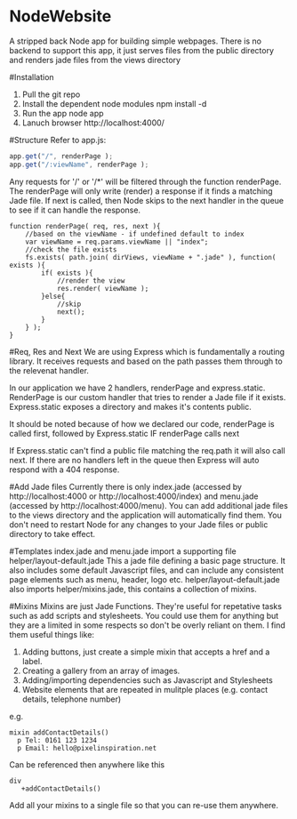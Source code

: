 # NodeWebsite
A stripped back Node app for building simple webpages.
There is no backend to support this app, it just serves files from the public directory and renders jade files from the views directory

#Installation
1. Pull the git repo
2. Install the dependent node modules
npm install -d
3. Run the app
node app
4. Lanuch browser
http://localhost:4000/

#Structure
Refer to app.js:

```javascript
app.get("/", renderPage );
app.get("/:viewName", renderPage );
```

Any requests for '/' or '/*' will be filtered through the function renderPage.
The renderPage will only write (render) a response if it finds a matching Jade file.
If next is called, then Node skips to the next handler in the queue to see if it can handle the response.

```
function renderPage( req, res, next ){
	//based on the viewName - if undefined default to index
	var viewName = req.params.viewName || "index";
	//check the file exists
	fs.exists( path.join( dirViews, viewName + ".jade" ), function( exists ){
		if( exists ){
			//render the view
			res.render( viewName );
		}else{
			//skip
			next();
		}
	} );
}
```

#Req, Res and Next
We are using Express which is fundamentally a routing library. It receives requests and based on the path passes them through
to the relevenat handler.

In our application we have 2 handlers, renderPage and express.static. RenderPage is our custom handler that tries to render a Jade file
if it exists. Express.static exposes a directory and makes it's contents public.

It should be noted because of how we declared our code, renderPage is called first, followed by Express.static IF renderPage calls next

If Express.static can't find a public file matching the req.path it will also call next. If there are no handlers left in the queue
then Express will auto respond with a 404 response.

#Add Jade files
Currently there is only index.jade (accessed by http://localhost:4000 or http://localhost:4000/index) and menu.jade (accessed by
http://localhost:4000/menu). You can add additional jade files to the views directory and the application will automatically find them.
You don't need to restart Node for any changes to your Jade files or public directory to take effect.

#Templates
index.jade and menu.jade import a supporting file helper/layout-default.jade
This a jade file defining a basic page structure. It also includes some default Javascript files, and can include any consistent page elements
such as menu, header, logo etc.
helper/layout-default.jade also imports helper/mixins.jade, this contains a collection of mixins.

#Mixins
Mixins are just Jade Functions. They're useful for repetative tasks such as add scripts and stylesheets. You could use them for anything but
they are a limited in some respects so don't be overly reliant on them. I find them useful things like:
1. Adding buttons, just create a simple mixin that accepts a href and a label.
2. Creating a gallery from an array of images.
3. Adding/importing dependencies such as Javascript and Stylesheets
4. Website elements that are repeated in mulitple places (e.g. contact details, telephone number)

e.g.
```
mixin addContactDetails()
  p Tel: 0161 123 1234
  p Email: hello@pixelinspiration.net
```
Can be referenced then anywhere like this
```
div
   +addContactDetails()
```
Add all your mixins to a single file so that you can re-use them anywhere. 




